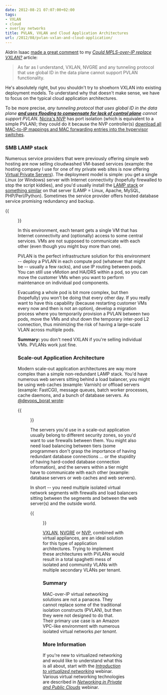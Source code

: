 ```yaml
---
date: 2012-08-21 07:07:00+02:00
tags:
- VXLAN
- cloud
- overlay networks
title: PVLAN, VXLAN and Cloud Application Architectures
url: /2012/08/pvlan-vxlan-and-cloud-application/
---
```

Aldrin Isaac [made a great comment](/2012/07/could-mpls-over-ip-replace-vxlan-or/#c3812932304135234188) to my [*Could MPLS-over-IP replace VXLAN?*](/2012/07/could-mpls-over-ip-replace-vxlan-or/) article:

> As far as I understand, VXLAN, NVGRE and any tunneling protocol that use global ID in the data plane cannot support PVLAN functionality.

He's absolutely right, but you shouldn't try to shoehorn VXLAN into existing deployment models. To understand why that doesn't make sense, we have to focus on the typical cloud application architectures.
<!--more-->
To be more precise, *any tunneling protocol that uses global ID in the data plane [**and uses flooding to compensate for lack of control plane**](/2011/12/vxlan-ip-multicast-openflow-and-control/) cannot support PVLAN*. [Nicira's NVP](/2012/02/nicira-uncloaked/) has port isolation (which is equivalent to a simple PVLAN); they could do it because the NVP controller(s) [download all MAC-to-IP mappings and MAC forwarding entries into the hypervisor switches](/2011/10/what-is-nicira-really-up-to/).

### SMB LAMP stack

Numerous service providers that were previously offering simple web hosting are now selling cloudwashed VM-based services (example: the hosting company I use for one of my private web sites is now offering [Virtual Private Servers](http://myhosting.com/virtual-private-server/)). The deployment model is simple: you get a single Linux (or Windows) server with Internet connectivity (hopefully firewalled to stop the script kiddies), and you'd usually install the [LAMP stack](http://en.wikipedia.org/wiki/LAMP_(software_bundle)) or [something similar](http://en.wikipedia.org/wiki/List_of_AMP_packages) on that server (LAMP = Linux, Apache, MySQL, PHP/Perl/Python). Sometimes the service provider offers hosted database service promising redundancy and backup.

{{<figure src="/2012/08/s400-LAMP_stack.png" caption="Typical LAMP stack">}}

In this environment, each tenant gets a single VM that has Internet connectivity and (optionally) access to some central services. VMs are not supposed to communicate with each other (even though you might buy more than one).

PVLAN is the perfect infrastructure solution for this environment -- deploy a PVLAN in each compute pod (whatever that might be -- usually a few racks), and use IP routing between pods. You can still use vMotion and HA/DRS within a pod, so you can move the customer VMs when you want to perform maintenance on individual pod components.

Evacuating a whole pod is bit more complex, but then (hopefully) you won't be doing that every other day. If you really want to have this capability (because restarting customer VMs every now and then is not an option), develop a migration process where you temporarily provision a PVLAN between two pods, move the VMs and shut down the temporary inter-pod L2 connection, thus minimizing the risk of having a large-scale VLAN across multiple pods.

**Summary:** you don't need VXLAN if you're selling individual VMs. PVLANs work just fine.

### Scale-out Application Architecture

Modern scale-out application architectures are way more complex than a simple non-redundant LAMP stack. You'd have numerous web servers sitting behind a load balancer, you might be using web caches (example: Varnish) or offload servers (example: FastCGI), message queues, batch worker processes, cache daemons, and a bunch of database servers. As [\@devops_borat wrote](https://twitter.com/DEVOPS_BORAT/status/222837225921060864):

{{<figure src="/2012/08/s400-HelloWorld_cloud.png">}}

The servers you'd use in a scale-out application usually belong to different security zones, so you'd want to use firewalls between them. You might also need load balancing between tiers (some programmers don't grasp the importance of having redundant database connections \... or the stupidity of having hard-coded database connection information), and the servers within a tier might have to communicate with each other (example: database servers or web caches and web servers).

In short -- you need multiple isolated virtual network segments with firewalls and load balancers sitting between the segments and between the web server(s) and the outside world.

{{<figure src="/2012/08/s1600-Scale_Out.png" caption="Simplified scale-out application architecture">}}

[VXLAN](/2011/09/vxlan-otv-and-lisp/), [NVGRE](/2011/09/nvgre-because-one-standard-just-wouldnt/) or [NVP](/2012/02/nicira-uncloaked/), combined with virtual appliances, are an ideal solution for this type of application architectures. Trying to implement these architectures with PVLANs would result in a total spaghetti mess of isolated and community VLANs with multiple secondary VLANs per tenant.

### Summary

MAC-over-IP virtual networking solutions are not a panacea. They cannot replace some of the traditional isolation constructs (PVLAN), but then they were not designed to do that. Their primary use case is an Amazon VPC-like environment with numerous isolated virtual networks *per tenant*.

### More Information

If you're new to virtualized networking and would like to understand what this is all about, start with the [*Introduction to virtualized networking*](http://www.ipspace.net/Introduction_to_Virtualized_Networking) webinar. Various virtual networking technologies are described in _[Networking in Private and Public Clouds](https://www.ipspace.net/Networking_in_Private_and_Public_Clouds)_
webinar.